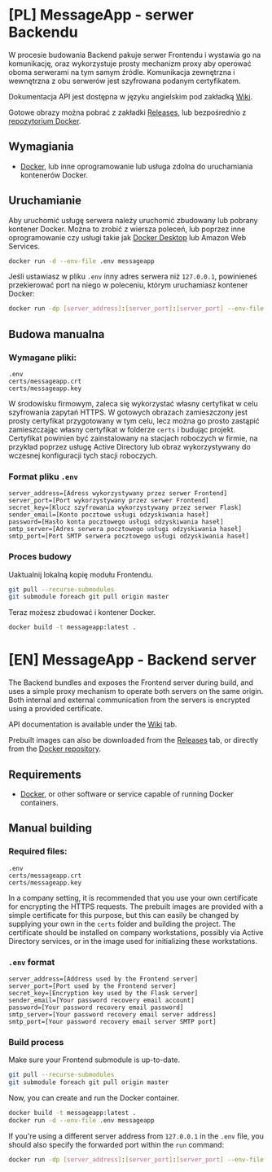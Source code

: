 # [PL] MessageApp - serwer Backendu
W procesie budowania Backend pakuje serwer Frontendu i wystawia go na komunikację, oraz wykorzystuje prosty mechanizm proxy aby operować oboma serwerami na tym samym źródle. Komunikacja zewnętrzna i wewnętrzna z obu serwerów jest szyfrowana podanym certyfikatem.

Dokumentacja API jest dostępna w języku angielskim pod zakładką [Wiki](https://github.com/NorCz/MessageApp/wiki/MessageApp-Backend-API-Documentation).

Gotowe obrazy można pobrać z zakładki [Releases](https://github.com/NorCz/MessageApp/releases), lub bezpośrednio z [repozytorium Docker](https://hub.docker.com/repository/docker/nekuskus/messageapp/general).

## Wymagiania
* [Docker](https://www.docker.com/products/docker-desktop/), lub inne oprogramowanie lub usługa zdolna do uruchamiania kontenerów Docker.

## Uruchamianie
Aby uruchomić usługę serwera należy uruchomić zbudowany lub pobrany kontener Docker. Można to zrobić z wiersza poleceń, lub poprzez inne oprogramowanie czy usługi takie jak [Docker Desktop](https://www.docker.com/products/docker-desktop/) lub Amazon Web Services.
```bash
docker run -d --env-file .env messageapp
```
Jeśli ustawiasz w pliku `.env` inny adres serwera niż `127.0.0.1`, powinieneś przekierować port na niego w poleceniu, którym uruchamiasz kontener Docker:
```bash
docker run -dp [server_address]:[server_port]:[server_port] --env-file .env messageapp
```

## Budowa manualna

### Wymagane pliki:
```
.env
certs/messageapp.crt
certs/messageapp.key
```
W środowisku firmowym, zaleca się wykorzystać własny certyfikat w celu szyfrowania zapytań HTTPS. W gotowych obrazach zamieszczony jest prosty certyfikat przygotowany w tym celu, lecz można go prosto zastąpić zamieszczając własny certyfikat w folderze `certs` i budując projekt. Certyfikat powinien być zainstalowany na stacjach roboczych w firmie, na przykład poprzez usługę Active Directory lub obraz wykorzystywany do wczesnej konfiguracji tych stacji roboczych.

### Format pliku `.env`
```env
server_address=[Adress wykorzystywany przez serwer Frontend]
server_port=[Port wykorzystywany przez serwer Frontend]
secret_key=[Klucz szyfrowania wykorzystywany przez serwer Flask]
sender_email=[Konto pocztowe usługi odzyskiwania haseł]
password=[Hasło konta pocztowego usługi odzyskiwania haseł]
smtp_server=[Adres serwera pocztowego usługi odzyskiwania haseł]
smtp_port=[Port SMTP serwera pocztowego usługi odzyskiwania haseł]
```
### Proces budowy
Uaktualnij lokalną kopię modułu Frontendu.
```bash
git pull --recurse-submodules
git submodule foreach git pull origin master
```

Teraz możesz zbudować i kontener Docker.
```bash
docker build -t messageapp:latest .
```

# [EN] MessageApp - Backend server
The Backend bundles and exposes the Frontend server during build, and uses a simple proxy mechanism to operate both servers on the same origin. Both internal and external communication from the servers is encrypted using a provided certificate.

API documentation is available under the [Wiki](https://github.com/NorCz/MessageApp/wiki/MessageApp-Backend-API-Documentation) tab.

Prebuilt images can also be downloaded from the [Releases](https://github.com/NorCz/MessageApp/releases) tab, or directly from the [Docker repository](https://hub.docker.com/repository/docker/nekuskus/messageapp/general).

## Requirements
* [Docker](https://www.docker.com/products/docker-desktop/), or other software or service capable of running Docker containers.

## Manual building

### Required files:
```
.env
certs/messageapp.crt
certs/messageapp.key
```
In a company setting, it is recommended that you use your own certificate for encrypting the HTTPS requests. The prebuilt images are provided with a simple certificate for this purpose, but this can easily be changed by supplying your own in the `certs` folder and building the project. The certificate should be installed on company workstations, possibly via Active Directory services, or in the image used for initializing these workstations.

### `.env` format
```env
server_address=[Address used by the Frontend server]
server_port=[Port used by the Frontend server]
secret_key=[Encryption key used by the Flask server]
sender_email=[Your password recovery email account]
password=[Your password recovery email password]
smtp_server=[Your password recovery email server address]
smtp_port=[Your password recovery email server SMTP port]
```
### Build process
Make sure your Frontend submodule is up-to-date.
```bash
git pull --recurse-submodules
git submodule foreach git pull origin master
```

Now, you can create and run the Docker container.
```bash
docker build -t messageapp:latest .
docker run -d --env-file .env messageapp
```
If you're using a different server address from `127.0.0.1` in the `.env` file, you should also specify the forwarded port within the `run` command:
```bash
docker run -dp [server_address]:[server_port]:[server_port] --env-file .env messageapp
```
